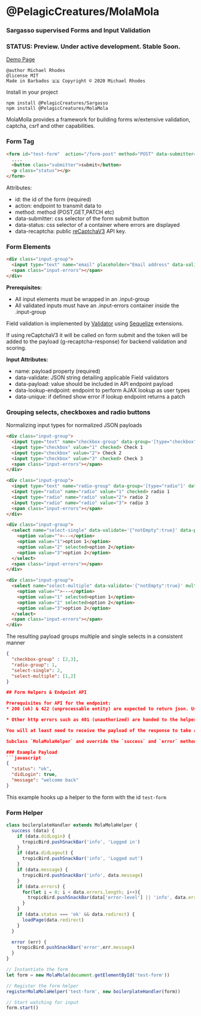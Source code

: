 # @PelagicCreatures/MolaMola

### Sargasso supervised Forms and Input Validation

### STATUS: Preview. Under active development. Stable Soon.

[Demo Page](https://blog.myanti.social/demos/molamola)

```
@author Michael Rhodes
@license MIT
Made in Barbados 🇧🇧 Copyright © 2020 Michael Rhodes
```

Install in your project
```
npm install @PelagicCreatures/Sargasso
npm install @PelagicCreatures/MolaMola
```

MolaMolla provides a framework for building forms w/extensive validation, captcha, csrf and other capabilities.

### Form Tag
```html
<form id="test-form"  action="/form-post" method="POST" data-submitter=".submitter" data-status=".status" data-recaptcha="xxx">
  ....
  <button class="submitter">submit</button>
  <p class="status"></p>
</form>

```
Attributes:
* id: the id of the form (required)
* action: endpoint to transmit data to
* method: method (POST,GET,PATCH etc)
* data-submitter: css selector of the form submit button
* data-status: css selector of a container where errors are displayed
* data-recaptcha: public [reCaptchaV3](https://developers.google.com/recaptcha/docs/v3) API key.

### Form Elements
```html
<div class="input-group">
  <input type="text" name="email" placeholder="Email address" data-validate='{"isEmail":true,"notEmpty":true}' data-payload>
  <span class="input-errors"></span>
</div>
```
**Prerequisites:**
* All input elements must be wrapped in an .input-group
* All validated inputs must have an .input-errors container inside the .input-group

Field validation is implemented by [Validator](https://www.npmjs.com/package/validator) using  [Sequelize](https://www.npmjs.com/package/sequelize) extensions.

If using reCaptchaV3 it will be called on form submit and the token will be added to the payload (g-recaptcha-response) for backend validation and scoring.

**Input Attributes:**
* name: payload property (required)
* data-validate: JSON string detailing applicable Field validators
* data-payload: value should be included in API endpoint payload
* data-lookup-endpoint: endpoint to perform AJAX lookup as user types
* data-unique: if defined show error if lookup endpoint returns a patch

### Grouping selects, checkboxes and radio buttons
Normalizing input types for normalized JSON payloads

```html
<div class="input-group">
  <input type="text" name="checkbox-group" data-group='[type="checkbox"]' data-validate='{"notEmpty":true}' multiple data-payload>
  <input type="checkbox" value="1" checked> Check 1
  <input type="checkbox" value="2"> Check 2
  <input type="checkbox" value="3" checked> Check 3
  <span class="input-errors"></span>
</div>

<div class="input-group">
  <input type="text" name="radio-group" data-group='[type="radio"]' data-payload>
  <input type="radio" name="radio" value="1" checked> radio 1
  <input type="radio" name="radio" value="2"> radio 2
  <input type="radio" name="radio" value="3"> radio 3
  <span class="input-errors"></span>
</div>

<div class="input-group">
  <select name="select-single" data-validate='{"notEmpty":true}' data-payload>
    <option value="">---</option>
    <option value="1">option 1</option>
    <option value="2" selected>option 2</option>
    <option value="3">option 2</option>
  </select>
  <span class="input-errors"></span>
</div>

<div class="input-group">
  <select name="select-multiple" data-validate='{"notEmpty":true}' multiple data-payload>
    <option value="">---</option>
    <option value="1" selected>option 1</option>
    <option value="2" selected>option 2</option>
    <option value="3">option 2</option>
  </select>
  <span class="input-errors"></span>
</div>
```

The resulting payload groups multiple and single selects in a consistent manner
```json
{
  "checkbox-group" : [2,3],
  "radio-group": 1,
  "select-single": 2,
  "select-multiple": [1,2]
}

## Form Helpers & Endpoint API

Prerequisites for API for the endpoint:
* 200 (ok) & 422 (unprocessable entity) are expected to return json. Use 422 for server side validation errors, the response payload is up to implementor and should be handled with a helper success method.

* Other http errors such as 401 (unauthorized) are handed to the helper error method

You will at least need to receive the payload of the response to take action after the form is submitted.

Subclass `MolaMolaHelper` and override the `success` and `error` methods to see the response payload and errors. This implementation is up to you. In our example response payload has some sugar to take some actions based on the response.

### Example Payload
```javascript
{
  "status": "ok",
  "didLogin": true,
  "message": "welcome back"
}
```

This example hooks up a helper to the form with the id `test-form`

### Form Helper
```javascript
class boilerplateHandler extends MolaMolaHelper {
  success (data) {
    if (data.didLogin) {
      tropicBird.pushSnackBar('info', 'Logged in')
    }
    if (data.didLogout) {
      tropicBird.pushSnackBar('info', 'Logged out')
    }
    if (data.message) {
      tropicBird.pushSnackBar('info', data.message)
    }
    if (data.errors) {
      for(let i = 0; i < data.errors.length; i++){
        tropicBird.pushSnackBar(data['error-level'] || 'info', data.errors[i])
      }
    }
    if (data.status === 'ok' && data.redirect) {
      loadPage(data.redirect)
    }
  }

  error (err) {
    tropicBird.pushSnackBar('error',err.message)
  }
}

// Instantiate the form
let form = new MolaMola(document.getElementById('test-form'))

// Register the form helper
registerMolaMolaHelper('test-form', new boilerplateHandler(form))

// Start watching for input
form.start()
```
